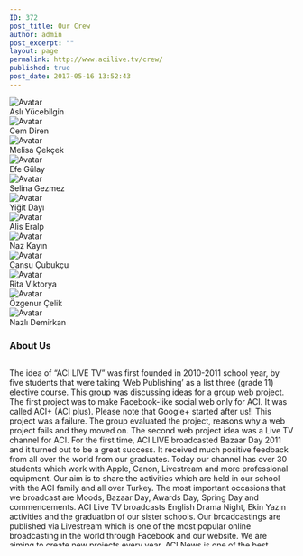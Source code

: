 ```yaml
---
ID: 372
post_title: Our Crew
author: admin
post_excerpt: ""
layout: page
permalink: http://www.acilive.tv/crew/
published: true
post_date: 2017-05-16 13:52:43
---
```

<div class="row">
  <div class="crew-members container col-3">
    <img src="http://www.acilive.tv/wp-content/uploads/2017/12/1315_ASLI_YUCEBILGIN.jpg" alt="Avatar" class="image">
    <div class="middle">
      <div class="text">Aslı Yücebilgin</div>
    </div>
  </div>

  <div class="crew-members container container col-3">
    <img src="http://www.acilive.tv/wp-content/uploads/2017/12/1368_CEM_DIREN.jpg" alt="Avatar" class="image">
    <div class="middle">
      <div class="text">Cem Diren</div>
    </div>
  </div>

  <div class="crew-members container col-3">
    <img src="http://www.acilive.tv/wp-content/uploads/2017/12/1474_MELISA_CEKCEK.jpg" alt="Avatar" class="image">
    <div class="middle">
      <div class="text">Melisa Çekçek</div>
    </div>
  </div>

  <div class="crew-members container col-3">
    <img src="http://www.acilive.tv/wp-content/uploads/2017/12/1374_EFE_GULAY.jpg" alt="Avatar" class="image">
    <div class="middle">
      <div class="text">Efe Gülay</div>
    </div>
  </div>
</div>
<div class="row">
  <div class="crew-members container col-3">
    <img src="http://www.acilive.tv/wp-content/uploads/2017/12/1301_SELINA_GEZMEZ.jpg" alt="Avatar" class="image">
    <div class="middle">
      <div class="text">Selina Gezmez</div>
    </div>
  </div>

  <div class="crew-members container col-3">
    <img src="http://www.acilive.tv/wp-content/uploads/2017/12/1459_YIGIT_DAYI.jpg" alt="Avatar" class="image">
    <div class="middle">
      <div class="text">Yiğit Dayı</div>
    </div>
  </div>

  <div class="crew-members container col-3">
    <img src="http://www.acilive.tv/wp-content/uploads/2017/12/1457_ALIS_ERALP.jpg" alt="Avatar" class="image">
    <div class="middle">
      <div class="text">Alis Eralp</div>
    </div>
  </div>

  <div class="crew-members container col-3">
    <img src="http://www.acilive.tv/wp-content/uploads/2017/12/1323_NAZ_KAYIN.jpg" alt="Avatar" class="image">
    <div class="middle">
      <div class="text">Naz Kayın</div>
    </div>
  </div>
</div>
<div class="row">
  <div class="crew-members container col-3">
    <img src="http://www.acilive.tv/wp-content/uploads/2017/12/1371_CANSU_CUBUKCU-1.jpg" alt="Avatar" class="image">
    <div class="middle">
      <div class="text">Cansu Çubukçu</div>
    </div>
  </div>

  <div class="crew-members container col-3">
    <img src="http://www.acilive.tv/wp-content/uploads/2017/12/1369_RITA_VIKTORYA_RUSO.jpg" alt="Avatar" class="image">
    <div class="middle">
      <div class="text">Rita Viktorya</div>
    </div>
  </div>

  <div class="crew-members container col-3">
    <img src="http://www.acilive.tv/wp-content/uploads/2017/12/1300_OZGENUR_CELIK.jpg" alt="Avatar" class="image">
    <div class="middle">
      <div class="text">Özgenur Çelik</div>
    </div>
  </div>

  <div class="crew-members container col-3">
    <img src="http://www.acilive.tv/wp-content/uploads/2017/12/1345_NAZLI_DEMIRKAN.jpg" alt="Avatar" class="image">
    <div class="middle">
      <div class="text">Nazlı Demirkan</div>
    </div>
  </div>
</div>

<h3>About Us</h3>
<div style="max-height: 330px; height: auto; width: aotp; border: 0px solid #ccc; overflow: auto;">

  The idea of “ACI LIVE TV” was first founded in 2010-2011 school year, by five students that were taking ‘Web Publishing’
  as a list three (grade 11) elective course. This group was discussing ideas for a group web project. The first project
  was to make Facebook-like social web only for ACI. It was called ACI+ (ACI plus). Please note that Google+ started after
  us!! This project was a failure. The group evaluated the project, reasons why a web project fails and they moved on. The
  second web project idea was a Live TV channel for ACI. For the first time, ACI LIVE broadcasted Bazaar Day 2011 and it
  turned out to be a great success. It received much positive feedback from all over the world from our graduates. Today
  our channel has over 30 students which work with Apple, Canon, Livestream and more professional equipment. Our aim is to
  share the activities which are held in our school with the ACI family and all over Turkey. The most important occasions
  that we broadcast are Moods, Bazaar Day, Awards Day, Spring Day and commencements. ACI Live TV broadcasts English Drama
  Night, Ekin Yazın activities and the graduation of our sister schools. Our broadcastings are published via Livestream which
  is one of the most popular online broadcasting in the world through Facebook and our website. We are aiming to create new
  projects every year. ACI News is one of the best examples. With all these qualities ACI Live TV is one of the first and
  only high school live channel in Turkey.
  <p class="contact-text"></p>

</div>